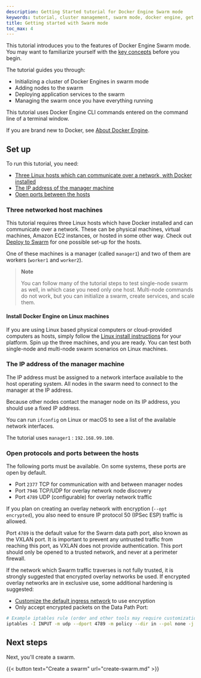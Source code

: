```yaml
---
description: Getting Started tutorial for Docker Engine Swarm mode
keywords: tutorial, cluster management, swarm mode, docker engine, get started
title: Getting started with Swarm mode
toc_max: 4
---
```


This tutorial introduces you to the features of Docker Engine Swarm mode. You
may want to familiarize yourself with the [key concepts](../key-concepts.md)
before you begin.

The tutorial guides you through:

* Initializing a cluster of Docker Engines in swarm mode
* Adding nodes to the swarm
* Deploying application services to the swarm
* Managing the swarm once you have everything running

This tutorial uses Docker Engine CLI commands entered on the command line of a
terminal window.

If you are brand new to Docker, see [About Docker Engine](../../_index.md).

## Set up

To run this tutorial, you need:

* [Three Linux hosts which can communicate over a network, with Docker installed](#three-networked-host-machines)
* [The IP address of the manager machine](#the-ip-address-of-the-manager-machine)
* [Open ports between the hosts](#open-protocols-and-ports-between-the-hosts)

### Three networked host machines

This tutorial requires three Linux hosts which have Docker installed and can
communicate over a network. These can be physical machines, virtual machines,
Amazon EC2 instances, or hosted in some other way. Check out
[Deploy to Swarm](/guides/swarm-deploy.md#prerequisites) for one possible set-up for the hosts.

One of these machines is a manager (called `manager1`) and two of them are
workers (`worker1` and `worker2`).

>**Note**
>
> You can follow many of the tutorial steps to test single-node swarm
> as well, in which case you need only one host. Multi-node commands do not
> work, but you can initialize a swarm, create services, and scale them.

#### Install Docker Engine on Linux machines

If you are using Linux based physical computers or cloud-provided computers as
hosts, simply follow the [Linux install instructions](../../install/_index.md)
for your platform. Spin up the three machines, and you are ready. You can test both
single-node and multi-node swarm scenarios on Linux machines.

### The IP address of the manager machine

The IP address must be assigned to a network interface available to the host
operating system. All nodes in the swarm need to connect to the manager at
the IP address.

Because other nodes contact the manager node on its IP address, you should use a
fixed IP address.

You can run `ifconfig` on Linux or macOS to see a list of the
available network interfaces.

The tutorial uses `manager1` : `192.168.99.100`.

### Open protocols and ports between the hosts

The following ports must be available. On some systems, these ports are open by default.

* Port `2377` TCP for communication with and between manager nodes
* Port `7946` TCP/UDP for overlay network node discovery
* Port `4789` UDP (configurable) for overlay network traffic

If you plan on creating an overlay network with encryption (`--opt encrypted`),
you also need to ensure IP protocol 50 (IPSec ESP) traffic is allowed.

Port `4789` is the default value for the Swarm data path port, also known as the VXLAN port.
It is important to prevent any untrusted traffic from reaching this port, as VXLAN does not
provide authentication. This port should only be opened to a trusted network, and never at a
perimeter firewall.

If the network which Swarm traffic traverses is not fully trusted, it is strongly suggested that
encrypted overlay networks be used. If encrypted overlay networks are in exclusive use, some
additional hardening is suggested:

* [Customize the default ingress network](../networking.md) to use encryption
* Only accept encrypted packets on the Data Path Port:

```bash
# Example iptables rule (order and other tools may require customization)
iptables -I INPUT -m udp --dport 4789 -m policy --dir in --pol none -j DROP
```

## Next steps

Next, you'll create a swarm. 

{{< button text="Create a swarm" url="create-swarm.md" >}}

